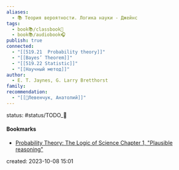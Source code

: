 ```yaml
---
aliases:
  - 📚 Теория вероятности. Логика науки - Джейнс
tags:
  - book📚/classbook📖
  - book📚/audiobook🎧
publish: true
connected:
  - "[[519.21  Probability theory]]"
  - "[[Bayes’ Theorem]]"
  - "[[519.22 Statistic]]"
  - "[[Научный метод]]"
author:
  - E. T. Jaynes, G. Larry Bretthorst
family: 
recommendation:
  - "[[👤Левенчук, Анатолий]]"
---
```

status: #status/TODO_🌱







#### Bookmarks
- [Probability Theory: The Logic of Science Chapter 1, "Plausible reasoning"](https://www.youtube.com/watch?v=P6P1rjJuD_M)



created: 2023-10-08 15:01
